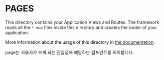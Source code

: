 # PAGES

This directory contains your Application Views and Routes.
The framework reads all the `*.vue` files inside this directory and creates the router of your application.

More information about the usage of this directory in [the documentation](https://nuxtjs.org/guide/routing).


page는 사용자가 보게 되는 진입점에 해당하는 컴포넌트를 의미합니다.
